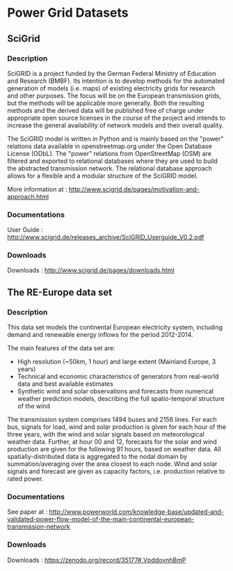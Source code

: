 # Power Grid Datasets

## SciGrid

### Description

SciGRID is a project funded by the German Federal Ministry of Education and Research (BMBF). Its intention is to develop methods for the automated generation of models (i.e. maps) of existing electricity grids for research and other purposes. The focus will be on the European transmission grids, but the methods will be applicable more generally. Both the resulting methods and the derived data will be published free of charge under appropriate open source licenses in the course of the project and intends to increase the general availability of network models and their overall quality.

The SciGRID model is written in Python and is mainly based on the "power" relations data available in openstreetmap.org under the Open Database License (ODbL). The "power" relations from OpenStreetMap (OSM) are filtered and exported to relational databases where they are used to build the abstracted transmission network. The relational database approach allows for a flexible and a modular structure of the SciGRID model. 

More information at : http://www.scigrid.de/pages/motivation-and-approach.html

### Documentations

User Guide : http://www.scigrid.de/releases_archive/SciGRID_Userguide_V0.2.pdf

### Downloads

Downloads : http://www.scigrid.de/pages/downloads.html


## The RE-Europe data set

### Description

This data set models the continental European electricity system, including demand and renewable energy inflows for the period 2012-2014.

The main features of the data set are:

- High resolution (~50km, 1 hour) and large extent (Mainland Europe, 3 years)
- Technical and economic characteristics of generators from real-world data and best available estimates
- Synthetic wind and solar observations and forecasts from numerical weather prediction models, describing the full spatio-temporal structure of the wind

The transmission system comprises 1494 buses and 2156 lines. For each bus, signals for load, wind and solar production is given for each hour of the three years, with the wind and solar signals based on meteorological weather data.
Further, at hour 00 and 12, forecasts for the solar and wind production are given for the following 91 hours, based on weather data.
All spatially-distributed data is aggregated to the nodal domain by summation/averaging over the area closest to each node.
Wind and solar signals and forecast are given as capacity factors, i.e. production relative to rated power.


### Documentations

See paper at : http://www.powerworld.com/knowledge-base/updated-and-validated-power-flow-model-of-the-main-continental-european-transmission-network

### Downloads

Downloads : https://zenodo.org/record/35177#.VpddovnhBmP